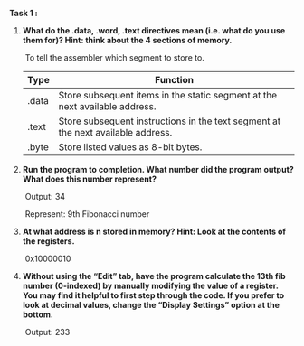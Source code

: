 **Task 1 :**

1. **What do the .data, .word, .text directives mean (i.e. what do you use them for)? Hint: think about the 4 sections of memory.**

   ​    To tell the assembler which segment to store to.

   | Type  | Function                                                     |
   | ----- | ------------------------------------------------------------ |
   | .data | Store subsequent items in the static segment at the next available address. |
   | .text | Store subsequent instructions in the text segment at the next available address. |
   | .byte | Store listed values as 8-bit bytes.                          |

   

2. **Run the program to completion. What number did the program output? What does this number represent?**

   ​	Output: 34

   ​	Represent: 9th Fibonacci number

3. **At what address is n stored in memory? Hint: Look at the contents of the registers.**

   ​	0x10000010

4. **Without using the “Edit” tab, have the program calculate the 13th fib number (0-indexed) by manually modifying the value of a register. You may find it helpful to first step through the code. If you prefer to look at decimal values, change the “Display Settings” option at the bottom.**

   ​	Output: 233